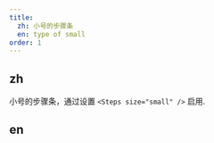 ```yaml
---
title:
  zh: 小号的步骤条
  en: type of small
order: 1
---
```


## zh
小号的步骤条，通过设置  ```<Steps size="small" />``` 启用.


## en


